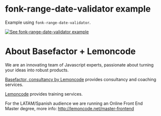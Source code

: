 # fonk-range-date-validator example

Example using `fonk-range-date-validator`.

[![See fonk-range-date-validator example](https://codesandbox.io/static/img/play-codesandbox.svg)](https://codesandbox.io/s/github/lemoncode/fonk-range-date-validator/tree/master/examples/ts)

# About Basefactor + Lemoncode

We are an innovating team of Javascript experts, passionate about turning your ideas into robust products.

[Basefactor, consultancy by Lemoncode](http://www.basefactor.com) provides consultancy and coaching services.

[Lemoncode](http://lemoncode.net/services/en/#en-home) provides training services.

For the LATAM/Spanish audience we are running an Online Front End Master degree, more info: http://lemoncode.net/master-frontend

